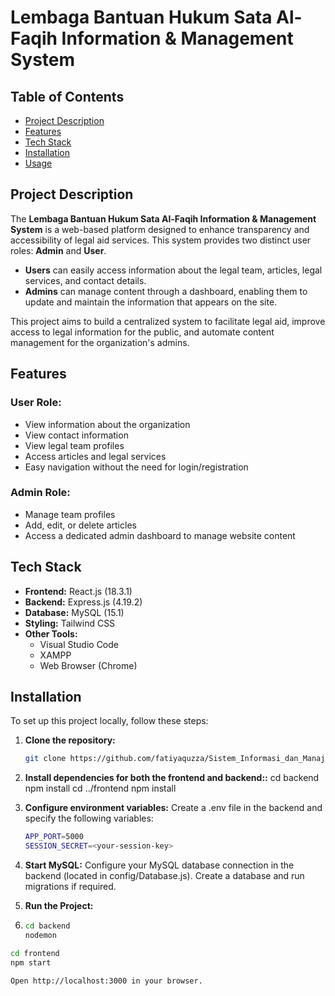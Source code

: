 # Lembaga Bantuan Hukum Sata Al-Faqih Information & Management System

## Table of Contents
- [Project Description](#project-description)
- [Features](#features)
- [Tech Stack](#tech-stack)
- [Installation](#installation)
- [Usage](#usage)

## Project Description
The **Lembaga Bantuan Hukum Sata Al-Faqih Information & Management System** is a web-based platform designed to enhance transparency and accessibility of legal aid services. This system provides two distinct user roles: **Admin** and **User**.

- **Users** can easily access information about the legal team, articles, legal services, and contact details.
- **Admins** can manage content through a dashboard, enabling them to update and maintain the information that appears on the site.

This project aims to build a centralized system to facilitate legal aid, improve access to legal information for the public, and automate content management for the organization's admins.

## Features
### User Role:
- View information about the organization
- View contact information 
- View legal team profiles
- Access articles and legal services
- Easy navigation without the need for login/registration

### Admin Role:
- Manage team profiles
- Add, edit, or delete articles
- Access a dedicated admin dashboard to manage website content

## Tech Stack
- **Frontend:** React.js (18.3.1)
- **Backend:** Express.js (4.19.2)
- **Database:** MySQL (15.1)
- **Styling:** Tailwind CSS
- **Other Tools:**
  - Visual Studio Code
  - XAMPP
  - Web Browser (Chrome)

## Installation
To set up this project locally, follow these steps:

1. **Clone the repository:**
   ```bash
   git clone https://github.com/fatiyaquzza/Sistem_Informasi_dan_Manajemen_KKP.git

2. **Install dependencies for both the frontend and backend::**
   cd backend
   npm install
   cd ../frontend
   npm install

3. **Configure environment variables:**
   Create a .env file in  the backend and specify the following variables:
   ```bash
   APP_PORT=5000
   SESSION_SECRET=<your-session-key>

5. **Start MySQL:**
   Configure your MySQL database connection in the backend (located in config/Database.js).
   Create a database and run migrations if required.

6. **Run the Project:**
7. ```bash
   cd backend
   nodemon

  ```bash
  cd frontend
  npm start

Open http://localhost:3000 in your browser.





